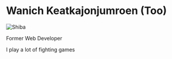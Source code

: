# Wanich Keatkajonjumroen (Too) 

![Shiba](https://cdn.discordapp.com/attachments/458481300588986369/701680486401179659/me.jpg "Shiba")

Former Web Developer

I play a lot of fighting games

